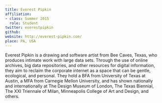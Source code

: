 ```yaml
---
title: Everest Pipkin
affiliation:
- class: Summer 2015
  role: Student
twitter: everestpipkin
github:
website: http://everest-pipkin.com/
place: PA, USA
---
```

Everest Pipkin is a drawing and software artist from Bee Caves, Texas, who produces intimate work with large data sets. Through the use of online archives, big data repositories, and other resources for digital information, they aim to reclaim the corporate internet as a space that can be gentle, ecological, and personal. They hold a BFA from University of Texas at Austin, a MFA from Carnegie Mellon University, and has shown nationally and internationally at The Design Museum of London, The Texas Biennial, The XXI Triennale of Milan, Minneapolis College of Art and Design, and others.
